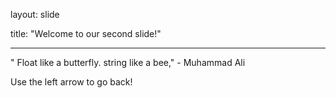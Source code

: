 layout: slide

title: "Welcome to our second slide!"

---

" Float like a butterfly. string like a bee," - Muhammad Ali

Use the left arrow to go back!

